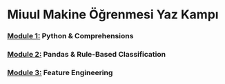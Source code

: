 # Miuul Makine Öğrenmesi Yaz Kampı 

### [Module 1:](https://github.com/seymagkts/miuul_ml/tree/main/Module_1) Python & Comprehensions
### [Module 2:](https://github.com/seymagkts/miuul_ml/tree/main/Module_2) Pandas & Rule-Based Classification
### [Module 3:](https://github.com/seymagkts/miuul_ml/tree/main/Module_3) Feature Engineering
